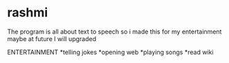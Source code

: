# rashmi
The program is all about text to speech so i made this for my entertainment maybe at future I will upgraded

ENTERTAINMENT 
  *telling jokes 
  *opening web
  *playing songs
  *read wiki
 
